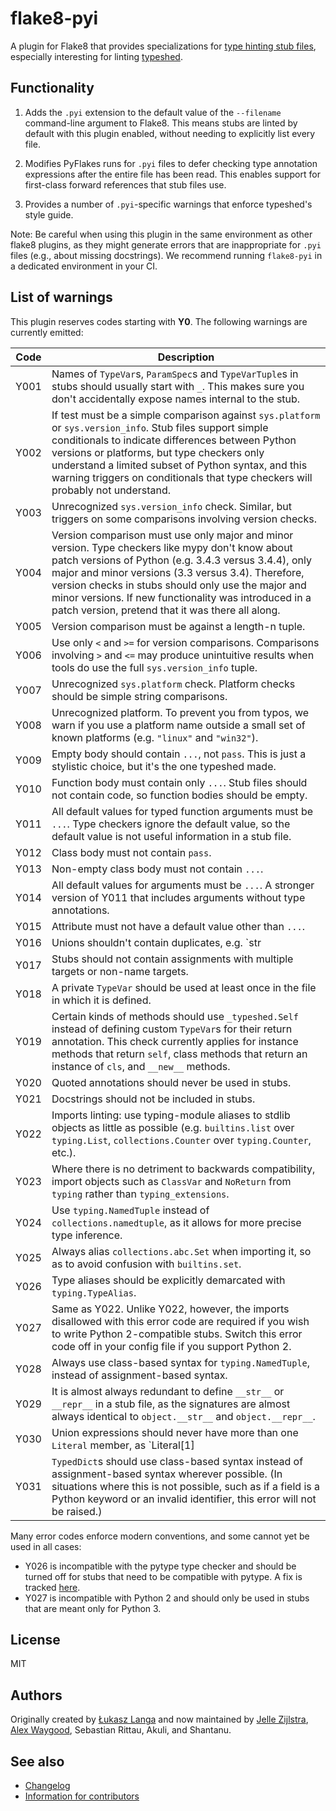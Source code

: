 # flake8-pyi

A plugin for Flake8 that provides specializations for
[type hinting stub files](https://www.python.org/dev/peps/pep-0484/#stub-files),
especially interesting for linting
[typeshed](https://github.com/python/typeshed/).


## Functionality

1. Adds the `.pyi` extension to the default value of the `--filename`
   command-line argument to Flake8.  This means stubs are linted by default with
   this plugin enabled, without needing to explicitly list every file.

2. Modifies PyFlakes runs for `.pyi` files to defer checking type annotation
   expressions after the entire file has been read.  This enables support for
   first-class forward references that stub files use.

3. Provides a number of `.pyi`-specific warnings that enforce typeshed's
   style guide.

Note: Be careful when using this plugin in the same environment as other flake8
plugins, as they might generate errors that are inappropriate for
`.pyi` files (e.g., about missing docstrings). We recommend running
`flake8-pyi` in a dedicated environment in your CI.


## List of warnings

This plugin reserves codes starting with **Y0**. The following warnings are
currently emitted:

| Code | Description 
|------|-------------
| Y001 | Names of `TypeVar`s, `ParamSpec`s and `TypeVarTuple`s in stubs should usually start with `_`. This makes sure you don't accidentally expose names internal to the stub.
| Y002 | If test must be a simple comparison against `sys.platform` or `sys.version_info`. Stub files support simple conditionals to indicate differences between Python versions or platforms, but type checkers only understand a limited subset of Python syntax, and this warning triggers on conditionals that type checkers will probably not understand.
| Y003 | Unrecognized `sys.version_info` check. Similar, but triggers on some comparisons involving version checks.
| Y004 | Version comparison must use only major and minor version. Type checkers like mypy don't know about patch versions of Python (e.g. 3.4.3 versus 3.4.4), only major and minor versions (3.3 versus 3.4). Therefore, version checks in stubs should only use the major and minor versions. If new functionality was introduced in a patch version, pretend that it was there all along.
| Y005 | Version comparison must be against a length-n tuple.
| Y006 | Use only `<` and `>=` for version comparisons. Comparisons involving `>` and `<=` may produce unintuitive results when tools do use the full `sys.version_info` tuple.
| Y007 | Unrecognized `sys.platform` check. Platform checks should be simple string comparisons.
| Y008 | Unrecognized platform. To prevent you from typos, we warn if you use a platform name outside a small set of known platforms (e.g. `"linux"` and `"win32"`).
| Y009 | Empty body should contain `...`, not `pass`. This is just a stylistic choice, but it's the one typeshed made.
| Y010 | Function body must contain only `...`. Stub files should not contain code, so function bodies should be empty.
| Y011 | All default values for typed function arguments must be `...`. Type checkers ignore the default value, so the default value is not useful information in a stub file.
| Y012 | Class body must not contain `pass`.
| Y013 | Non-empty class body must not contain `...`.
| Y014 | All default values for arguments must be `...`. A stronger version of Y011 that includes arguments without type annotations.
| Y015 | Attribute must not have a default value other than `...`.
| Y016 | Unions shouldn't contain duplicates, e.g. `str | str` is not allowed.
| Y017 | Stubs should not contain assignments with multiple targets or non-name targets.
| Y018 | A private `TypeVar` should be used at least once in the file in which it is defined.
| Y019 | Certain kinds of methods should use `_typeshed.Self` instead of defining custom `TypeVar`s for their return annotation. This check currently applies for instance methods that return `self`, class methods that return an instance of `cls`, and `__new__` methods.
| Y020 | Quoted annotations should never be used in stubs.
| Y021 | Docstrings should not be included in stubs.
| Y022 | Imports linting: use typing-module aliases to stdlib objects as little as possible (e.g. `builtins.list` over `typing.List`, `collections.Counter` over `typing.Counter`, etc.).
| Y023 | Where there is no detriment to backwards compatibility, import objects such as `ClassVar` and `NoReturn` from `typing` rather than `typing_extensions`.
| Y024 | Use `typing.NamedTuple` instead of `collections.namedtuple`, as it allows for more precise type inference.
| Y025 | Always alias `collections.abc.Set` when importing it, so as to avoid confusion with `builtins.set`.
| Y026 | Type aliases should be explicitly demarcated with `typing.TypeAlias`.
| Y027 | Same as Y022. Unlike Y022, however, the imports disallowed with this error code are required if you wish to write Python 2-compatible stubs. Switch this error code off in your config file if you support Python 2.
| Y028 | Always use class-based syntax for `typing.NamedTuple`, instead of assignment-based syntax.
| Y029 | It is almost always redundant to define `__str__` or `__repr__` in a stub file, as the signatures are almost always identical to `object.__str__` and `object.__repr__`.
| Y030 | Union expressions should never have more than one `Literal` member, as `Literal[1] | Literal[2]` is semantically identical to `Literal[1, 2]`.
| Y031 | `TypedDict`s should use class-based syntax instead of assignment-based syntax wherever possible. (In situations where this is not possible, such as if a field is a Python keyword or an invalid identifier, this error will not be raised.)

Many error codes enforce modern conventions, and some cannot yet be used in
all cases:

* Y026 is incompatible with the pytype type checker and should be turned
  off for stubs that need to be compatible with pytype. A fix is tracked
  [here](https://github.com/google/pytype/issues/787).
* Y027 is incompatible with Python 2 and should only be used in stubs
  that are meant only for Python 3.

## License

MIT


## Authors

Originally created by [Łukasz Langa](mailto:lukasz@langa.pl) and
now maintained by
[Jelle Zijlstra](mailto:jelle.zijlstra@gmail.com),
[Alex Waygood](mailto:alex.waygood@gmail.com),
Sebastian Rittau, Akuli, and Shantanu.

## See also

* [Changelog](./CHANGELOG.md)
* [Information for contributors](./CONTRIBUTING.md)
